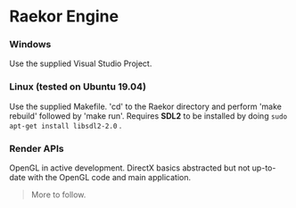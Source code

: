 # Raekor Engine

### Windows
Use the supplied Visual Studio Project.

### Linux (tested on Ubuntu 19.04)
Use the supplied Makefile. 'cd' to the Raekor directory and perform 'make rebuild' followed by 'make run'.
Requires **SDL2** to be installed by doing `sudo apt-get install libsdl2-2.0` .

### Render APIs
OpenGL in active development. 
DirectX basics abstracted but not up-to-date with the OpenGL code and main application.

> More to follow.
